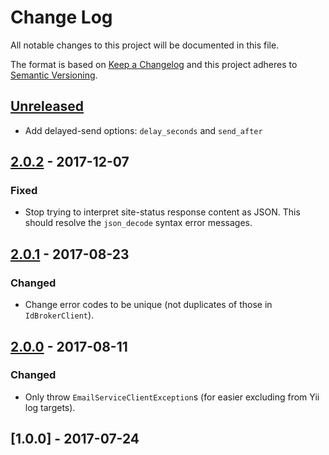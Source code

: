 # Change Log
All notable changes to this project will be documented in this file.

The format is based on [Keep a Changelog](http://keepachangelog.com/)
and this project adheres to [Semantic Versioning](http://semver.org/).

## [Unreleased]
- Add delayed-send options: `delay_seconds` and `send_after`

## [2.0.2] - 2017-12-07
### Fixed 
- Stop trying to interpret site-status response content as JSON. This should
  resolve the `json_decode` syntax error messages.

## [2.0.1] - 2017-08-23
### Changed
- Change error codes to be unique (not duplicates of those in `IdBrokerClient`).

## [2.0.0] - 2017-08-11
### Changed
- Only throw `EmailServiceClientException`s (for easier excluding from Yii log targets).

## [1.0.0] - 2017-07-24

[Unreleased]: https://github.com/silinternational/email-service-php-client/compare/2.0.2...develop
[2.0.2]: https://github.com/silinternational/email-service-php-client/compare/2.0.1...2.0.2
[2.0.1]: https://github.com/silinternational/email-service-php-client/compare/2.0.0...2.0.1
[2.0.0]: https://github.com/silinternational/email-service-php-client/compare/1.0.0...2.0.0
